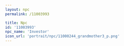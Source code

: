 ```yaml
---
layout: npc
permalink: /11003993

title: Npc
id: '11003993'
npc_name: 'Investor'
icon_url: 'portrait/npc/11000244_grandmother3_p.png'
---
```

